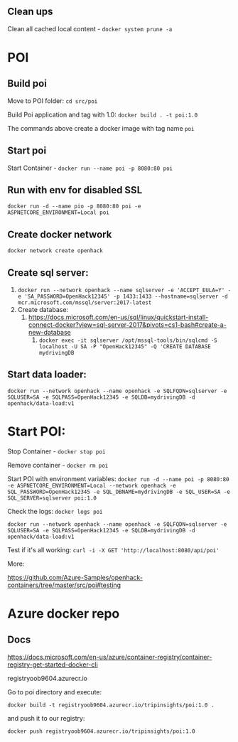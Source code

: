 ## Clean ups

Clean all cached local content - `docker system prune -a`

# POI

## Build poi

Move to POI folder: `cd src/poi`

Build Poi application and tag with 1.0: `docker build . -t poi:1.0`

The commands above create a docker image with tag name `poi`

## Start poi

Start Container - `docker run --name poi -p 8080:80 poi`

## Run with env for disabled SSL

`docker run -d --name pio -p 8080:80 poi -e ASPNETCORE_ENVIRONMENT=Local poi`

## Create docker network

`docker network create openhack`

## Create sql server:

1. `docker run --network openhack --name sqlserver -e 'ACCEPT_EULA=Y' -e 'SA_PASSWORD=OpenHack12345' -p 1433:1433 --hostname=sqlserver -d mcr.microsoft.com/mssql/server:2017-latest`
2. Create database:
   1.  https://docs.microsoft.com/en-us/sql/linux/quickstart-install-connect-docker?view=sql-server-2017&pivots=cs1-bash#create-a-new-database
       1.  `docker exec -it sqlserver /opt/mssql-tools/bin/sqlcmd -S localhost -U SA -P "OpenHack12345" -Q 'CREATE DATABASE mydrivingDB`

## Start data loader:

`docker run --network openhack --name openhack -e SQLFQDN=sqlserver -e SQLUSER=SA -e SQLPASS=OpenHack12345 -e SQLDB=mydrivingDB -d openhack/data-load:v1`

# Start POI:
Stop Container - `docker stop poi`

Remove container - `docker rm poi`

Start POI with environment variables: `docker run -d --name poi -p 8080:80 -e ASPNETCORE_ENVIRONMENT=Local --network openhack -e SQL_PASSWORD=OpenHack12345 -e SQL_DBNAME=mydrivingDB -e SQL_USER=SA -e SQL_SERVER=sqlserver poi:1.0`

Check the logs: `docker logs poi`

`docker run --network openhack --name openhack -e SQLFQDN=sqlserver -e SQLUSER=SA -e SQLPASS=OpenHack12345 -e SQLDB=mydrivingDB -d openhack/data-load:v1`

Test if it's all working:
`curl -i -X GET 'http://localhost:8080/api/poi'`

More:

https://github.com/Azure-Samples/openhack-containers/tree/master/src/poi#testing


# Azure docker repo

## Docs
https://docs.microsoft.com/en-us/azure/container-registry/container-registry-get-started-docker-cli

registryoob9604.azurecr.io

Go to poi directory and execute:

`docker build -t registryoob9604.azurecr.io/tripinsights/poi:1.0 .`

and push it to our registry:

`docker push registryoob9604.azurecr.io/tripinsights/poi:1.0`